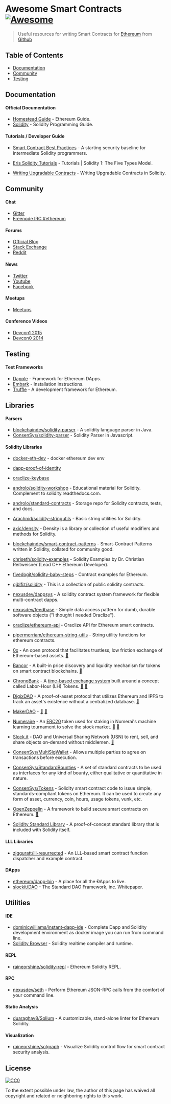 # Awesome Smart Contracts [![Awesome](https://cdn.rawgit.com/sindresorhus/awesome/d7305f38d29fed78fa85652e3a63e154dd8e8829/media/badge.svg)](https://github.com/sindresorhus/awesome)

> Useful resources for writing Smart Contracts for [Ethereum](https://www.ethereum.org/) from [Github](https://github.com/search?utf8=%E2%9C%93&q=awesome-smart-contracts&type=)

## Table of Contents

* [Documentation](#documentation)
* [Community](#community)
* [Testing](#testing)

## Documentation

#### Official Documentation

* [Homestead Guide](https://ethereum-homestead.readthedocs.org/en/latest/) - Ethereum Guide.
* [Solidity](http://solidity.readthedocs.org/) - Solidity Programming Guide.

#### Tutorials / Developer Guide

* [Smart Contract Best Practices](https://github.com/ConsenSys/smart-contract-best-practices) - A starting security baseline for intermediate Solidity programmers.

* [Eris Solidity Tutorials](https://docs.erisindustries.com/tutorials/solidity/solidity-1/) - Tutorials | Solidity 1: The Five Types Model.
* [Writing Upgradable Contracts](https://blog.colony.io/writing-upgradeable-contracts-in-solidity-6743f0eecc88#.y8mx9i998) - Writing Upgradable Contracts in Solidity.

## Community

#### Chat

* [Gitter](https://gitter.im/ethereum/)
* [Freenode IRC #ethereum](irc://irc.freenode.net/ethereum)

#### Forums

* [Official Blog](https://blog.ethereum.org/)
* [Stack Exchange](https://ethereum.stackexchange.com/)
* [Reddit](https://www.reddit.com/r/ethereum)

#### News

* [Twitter](https://twitter.com/ethereumproject)
* [Youtube](http://www.youtube.com/ethereumproject)
* [Facebook](https://www.facebook.com/ethereumproject)

#### Meetups

* [Meetups](http://ethereum.meetup.com/)

#### Conference Videos

* [Devcon1 2015](https://www.youtube.com/playlist?list=PLJqWcTqh_zKHQUFX4IaVjWjfT2tbS4NVk)
* [Devcon0 2014](https://www.youtube.com/watch?v=_BvvUlKDqp0&list=PLJqWcTqh_zKEjpSej3ddtDOKPRGl_7MhS)

## Testing

#### Test Frameworks

* [Dapple](https://github.com/nexusdev/dapple) - Framework for Ethereum DApps.
* [Embark](https://iurimatias.github.io/embark-framework/) - Installation instructions.
* [Truffle](https://github.com/ConsenSys/truffle) - A development framework for Ethereum.

## Libraries

#### Parsers

* [blockchaindev/solidity-parser](https://github.com/blockchaindev/solidity-parser) - A solidity language parser in Java.
* [ConsenSys/solidity-parser](https://github.com/ConsenSys/solidity-parser) - Solidity Parser in Javascript.

#### Solidity Libraries
* [docker-eth-dev](https://github.com/gnidan/docker-eth-dev) - docker ethereum dev env
* [dapp-proof-of-identity](https://github.com/oraclize/dapp-proof-of-identity)
* [oraclize-keybase](https://github.com/aragon/KeybaseRegistry)
* [androlo/solidity-workshop](https://github.com/androlo/solidity-workshop) - Educational material for Solidity. Complement to solidity.readthedocs.com.
* [androlo/standard-contracts](https://github.com/androlo/standard-contracts) - Storage repo for Solidity contracts, tests, and docs.
* [Arachnid/solidity-stringutils](https://github.com/Arachnid/solidity-stringutils) - Basic string utilities for Solidity.
* [axic/density](https://github.com/axic/density) - Density is a library or collection of useful modifiers and methods for Solidity.
* [blockchaindev/smart-contract-patterns](https://github.com/blockchaindev/smart-contract-patterns) - Smart-Contract Patterns written in Solidity, collated for community good.
* [chriseth/solidity-examples](https://github.com/chriseth/solidity-examples) - Solidity Examples by Dr. Christian Reitweisner (Lead C++ Ethereum Developer).
* [fivedogit/solidity-baby-steps](https://github.com/fivedogit/solidity-baby-steps) - Contract examples for Ethereum.
* [giblfiz/solidity](https://github.com/giblfiz/solidity) - This is a collection of public solidity contracts.
* [nexusdev/dappsys](https://github.com/nexusdev/dappsys) - A solidity contract system framework for flexible multi-contract dapps.
* [nexusdev/feedbase](https://github.com/nexusdev/feedbase) - Simple data access pattern for dumb, durable software objects ("I thought I needed Oraclize").
* [oraclize/ethereum-api](https://github.com/oraclize/ethereum-api) - Oraclize API for Ethereum smart contracts.
* [pipermerriam/ethereum-string-utils](https://github.com/pipermerriam/ethereum-string-utils) - String utility functions for ethereum contracts.

* [0x](https://github.com/0xProject/contracts) - An open protocol that facilitates trustless, low friction exchange of Ethereum-based assets. [:page_facing_up:](https://0xproject.com/pdfs/0x_white_paper.pdf "White Paper")
* [Bancor](https://github.com/bancorprotocol/contracts) - A built-in price discovery and liquidity mechanism for tokens on smart contract blockchains. [:page_facing_up:](https://www.bancor.network/whitepaper "White Paper")
* [ChronoBank](https://github.com/ChronoBank/SmartContracts/) - A [time-based exchange system](https://en.wikipedia.org/wiki/Time-based_currency) built around a concept called Labor-Hour (LH) Tokens. [:closed_lock_with_key:](https://dapphub.github.io/chronobank-review/ "Security Audit") [:page_facing_up:](https://chronobank.io/files/whitepaper.pdf "White Paper")
* [DigixDAO](https://github.com/DigixGlobal/digixdao-contracts) - A proof-of-asset protocol that utilizes Ethereum and IPFS to track an asset's existence without a centralized database. [:page_facing_up:](https://dgx.io/whitepaper.pdf "White Paper")
* [MakerDAO](https://github.com/makerdao) - [:closed_lock_with_key:](https://github.com/makerdao/audit-2/blob/master/makerdao_audit_aug_2016_public.pdf "Security Audit") [:page_facing_up:](https://github.com/makerdao/docs/blob/master/Dai.md "White Paper")
* [Numeraire](https://github.com/numerai/contract) - An [ERC20](https://github.com/ethereum/EIPs/issues/20) token used for staking in Numerai's machine learning tournament to solve the stock market. [:closed_lock_with_key:](https://github.com/numerai/contract/blob/master/security_audit.pdf "Security Audit") [:page_facing_up:](https://numer.ai/whitepaper.pdf "White Paper")
* [Slock.it](https://github.com/slockit/smart-contract) - DAO and Universal Sharing Network (USN) to rent, sell, and share objects on-demand without middlemen. [:page_facing_up:](https://download.slock.it/public/DAO/WhitePaper.pdf "White Paper")


* [ConsenSys/MultiSigWallet](https://github.com/ConsenSys/MultiSigWallet) - Allows multiple parties to agree on transactions before execution.
* [ConsenSys/StandardBounties](https://github.com/ConsenSys/StandardBounties) - A set of standard contracts to be used as interfaces for any kind of bounty, either qualitative or quantitative in nature.
* [ConsenSys/Tokens](https://github.com/ConsenSys/Tokens) - Solidity smart contract code to issue simple, standards-compliant tokens on Ethereum. It can be used to create any form of asset, currency, coin, hours, usage tokens, vunk, etc.
* [OpenZeppelin](https://github.com/OpenZeppelin/zeppelin-solidity) - A framework to build secure smart contracts on Ethereum. [:closed_lock_with_key:](https://github.com/OpenZeppelin/zeppelin-solidity/tree/master/audit "Security Audits")
* [Solidity Standard Library](https://github.com/ethereum/solidity/tree/develop/std) - A proof-of-concept standard library that is included with Solidity itself.

#### LLL Libraries

* [zigguratt/lll-resurrected](https://github.com/zigguratt/lll-resurrected) - An LLL-based smart contract function dispatcher and example contract.

#### DApps

* [ethereum/dapp-bin](https://github.com/ethereum/dapp-bin) - A place for all the ÐApps to live.
* [slockit/DAO](https://github.com/slockit/DAO) - The Standard DAO Framework, inc. Whitepaper.

## Utilities

#### IDE

* [dominicwilliams/instant-dapp-ide](https://github.com/dominicwilliams/instant-dapp-ide) - Complete Dapp and Solidity development environment as docker image you can run from command line.
* [Solidity Browser](https://ethereum.github.io/browser-solidity/) - Solidity realtime compiler and runtime.

#### REPL

* [raineorshine/solidity-repl](https://github.com/raineorshine/solidity-repl) - Ethereum Solidity REPL.

#### RPC

* [nexusdev/seth](https://github.com/nexusdev/seth) - Perform Ethereum JSON-RPC calls from the comfort of your command line.

#### Static Analysis

* [duaraghav8/Solium](https://github.com/duaraghav8/Solium) - A customizable, stand-alone linter for Ethereum Solidity.

#### Visualization

* [raineorshine/solgraph](https://github.com/raineorshine/solgraph) - Visualize Solidity control flow for smart contract security analysis.

## License

[![CC0](https://i.creativecommons.org/p/zero/1.0/88x31.png)](https://creativecommons.org/publicdomain/zero/1.0/)

To the extent possible under law, the author of this page has waived all copyright and related or neighboring rights to this work.
